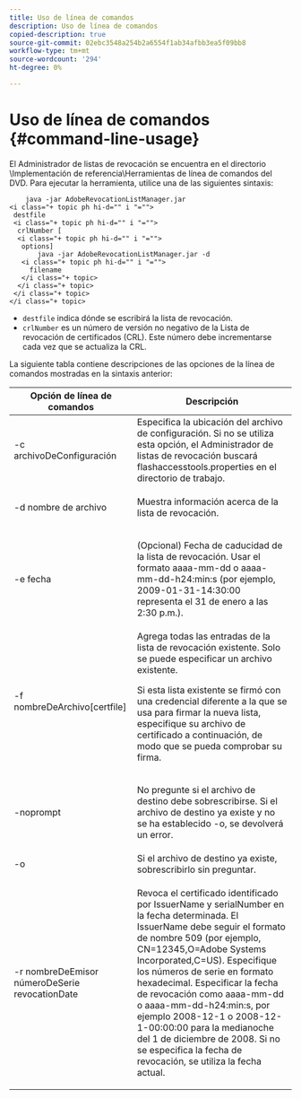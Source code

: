 ```yaml
---
title: Uso de línea de comandos
description: Uso de línea de comandos
copied-description: true
source-git-commit: 02ebc3548a254b2a6554f1ab34afbb3ea5f09bb8
workflow-type: tm+mt
source-wordcount: '294'
ht-degree: 0%

---
```


# Uso de línea de comandos {#command-line-usage}

El Administrador de listas de revocación se encuentra en el directorio \Implementación de referencia\Herramientas de línea de comandos del DVD. Para ejecutar la herramienta, utilice una de las siguientes sintaxis:

```
    java -jar AdobeRevocationListManager.jar 
<i class="+ topic ph hi-d="" i "="">
 destfile 
 <i class="+ topic ph hi-d="" i "="">
  crlNumber [
  <i class="+ topic ph hi-d="" i "="">
   options] 
       java -jar AdobeRevocationListManager.jar -d 
   <i class="+ topic ph hi-d="" i "="">
     filename
   </i class="+ topic>
  </i class="+ topic>
 </i class="+ topic>
</i class="+ topic>
```

* `destfile` indica dónde se escribirá la lista de revocación.
* `crlNumber` es un número de versión no negativo de la Lista de revocación de certificados (CRL). Este número debe incrementarse cada vez que se actualiza la CRL.

La siguiente tabla contiene descripciones de las opciones de la línea de comandos mostradas en la sintaxis anterior:

<table frame="all" colsep="1" rowsep="1" class="+ topic/table adobe-d/table " id="table_a3y_wqy_n4"> 
 <thead class="- topic/thead "> 
  <tr rowsep="1" class="- topic/row "> 
   <th colname="1" class="- topic/entry entry"> Opción de línea de comandos </th> 
   <th colname="2" class="- topic/entry entry"> Descripción </th> 
  </tr> 
 </thead>
 <tbody class="- topic/tbody "> 
  <tr rowsep="1" class="- topic/row "> 
   <td colname="1" class="- topic/entry "><span class="+ topic/ph pr-d/codeph codeph">-c archivoDeConfiguración</span> </td> 
   <td colname="2" class="- topic/entry ">Especifica la ubicación del archivo de configuración. Si no se utiliza esta opción, el Administrador de listas de revocación buscará <span class="filepath"> flashaccesstools.properties</span> en el directorio de trabajo. </td> 
  </tr> 
  <tr rowsep="1" class="- topic/row "> 
   <td colname="1" class="- topic/entry "><span class="+ topic/ph pr-d/codeph codeph">-d nombre de archivo</span> </td> 
   <td colname="2" class="- topic/entry "> <p class="- topic/p ">Muestra información acerca de la lista de revocación. </p> </td> 
  </tr> 
  <tr rowsep="1" class="- topic/row "> 
   <td colname="1" class="- topic/entry "><span class="+ topic/ph pr-d/codeph codeph">-e fecha</span> </td> 
   <td colname="2" class="- topic/entry "> <p class="- topic/p ">(Opcional) Fecha de caducidad de la lista de revocación. Usar el formato <span class="+ topic/ph pr-d/codeph codeph">aaaa-mm-dd</span> o <span class="+ topic/ph pr-d/codeph codeph">aaaa-mm-dd-h24:min:s</span> (por ejemplo, 2009-01-31-14:30:00 representa el 31 de enero a las 2:30 p.m.). </p> </td> 
  </tr> 
  <tr rowsep="1" class="- topic/row "> 
   <td colname="1" class="- topic/entry "><span class="codeph">-f nombreDeArchivo[certfile]</span> </td> 
   <td colname="2" class="- topic/entry ">Agrega todas las entradas de la lista de revocación existente. Solo se puede especificar un archivo existente. <p class="- topic/p ">Si esta lista existente se firmó con una credencial diferente a la que se usa para firmar la nueva lista, especifique su archivo de certificado a continuación, de modo que se pueda comprobar su firma. </p> </td> 
  </tr> 
  <tr rowsep="1" class="- topic/row "> 
   <td colname="1" class="- topic/entry "><span class="codeph"> -noprompt</span> </td> 
   <td colname="2" class="- topic/entry "> <p class="- topic/p ">No pregunte si el archivo de destino debe sobrescribirse. Si el archivo de destino ya existe y no se ha establecido -o, se devolverá un error. </p> </td> 
  </tr> 
  <tr rowsep="1" class="- topic/row "> 
   <td colname="1" class="- topic/entry "><span class="codeph"> -o</span> </td> 
   <td colname="2" class="- topic/entry "> Si el archivo de destino ya existe, sobrescribirlo sin preguntar. </td> 
  </tr> 
  <tr rowsep="0" class="- topic/row "> 
   <td colname="1" class="- topic/entry "><span class="codeph">-r nombreDeEmisor númeroDeSerie revocationDate</span> </td> 
   <td colname="2" class="- topic/entry "> <p class="- topic/p ">Revoca el certificado identificado por <span class="codeph"> IssuerName</span> y <span class="codeph"> serialNumber</span> en la fecha determinada. El <span class="codeph"> IssuerName</span> debe seguir el formato de nombre 509 (por ejemplo, <span class="codeph"> CN=12345,O=Adobe Systems Incorporated,C=US</span>). Especifique los números de serie en formato hexadecimal. Especificar la fecha de revocación como <span class="+ topic/ph pr-d/codeph codeph">aaaa-mm-dd</span> o <span class="+ topic/ph pr-d/codeph codeph">aaaa-mm-dd-h24:min:s</span>, por ejemplo 2008-12-1 o 2008-12-1-00:00:00 para la medianoche del 1 de diciembre de 2008. Si no se especifica la fecha de revocación, se utiliza la fecha actual. </p> </td> 
  </tr> 
 </tbody> 
</table>
